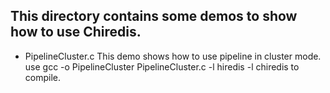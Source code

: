 ## This directory contains some demos to show how to use Chiredis.

+ PipelineCluster.c
This demo shows how to use pipeline in cluster mode. 
use gcc -o PipelineCluster PipelineCluster.c -l hiredis -l chiredis to compile.

